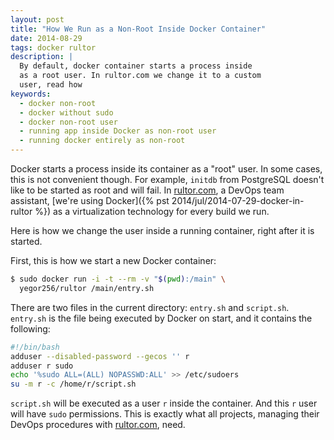 ```yaml
---
layout: post
title: "How We Run as a Non-Root Inside Docker Container"
date: 2014-08-29
tags: docker rultor
description: |
  By default, docker container starts a process inside
  as a root user. In rultor.com we change it to a custom
  user, read how
keywords:
  - docker non-root
  - docker without sudo
  - docker non-root user
  - running app inside Docker as non-root user
  - running docker entirely as non-root
---
```


Docker starts a process inside its container as a "root" user. In some
cases, this is not convenient though. For example, `initdb` from PostgreSQL doesn't like to
be started as root and will fail. In [rultor.com](https://www.rultor.com),
a DevOps team assistant,
[we're using Docker]({% pst 2014/jul/2014-07-29-docker-in-rultor %})
as a virtualization technology for every build we run.

Here is how we change the user inside a running container, right
after it is started.

<!--more-->

First, this is how we start a new Docker container:

```bash
$ sudo docker run -i -t --rm -v "$(pwd):/main" \
  yegor256/rultor /main/entry.sh
```

There are two files in the current directory: `entry.sh` and `script.sh`.
`entry.sh` is the file being executed by Docker on start,
and it contains the following:

```bash
#!/bin/bash
adduser --disabled-password --gecos '' r
adduser r sudo
echo '%sudo ALL=(ALL) NOPASSWD:ALL' >> /etc/sudoers
su -m r -c /home/r/script.sh
```

`script.sh` will be executed as a user `r` inside the container. And this
`r` user will have `sudo` permissions. This is exactly what all projects,
managing their DevOps procedures with [rultor.com](https://www.rultor.com), need.
